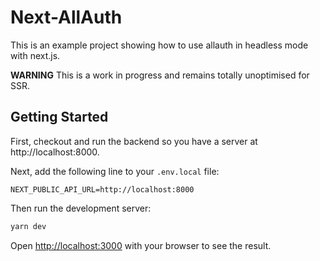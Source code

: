 # Next-AllAuth

This is an example project showing how to use allauth in headless mode with next.js.

**WARNING** This is a work in progress and remains totally unoptimised for SSR.

## Getting Started

First, checkout and run the backend so you have a server at http://localhost:8000.

Next, add the following line to your `.env.local` file:

```
NEXT_PUBLIC_API_URL=http://localhost:8000
```

Then run the development server:

```bash
yarn dev
```

Open [http://localhost:3000](http://localhost:3000) with your browser to see the result.

